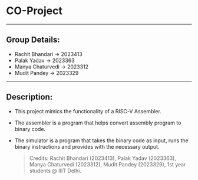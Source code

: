 # CO-Project
---
## Group Details:
- Rachit Bhandari -> 2023413
- Palak Yadav -> 2023363
- Manya Chaturvedi -> 2023312
- Mudit Pandey -> 2023329
---
## Description:
- This project mimics the functionality of a RISC-V Assembler.
- The assembler is a program that helps convert assembly program to binary code.
- The simulator is a program that takes the binary code as input, runs the binary instructions and provides with the necessary output.

  > Credits: Rachit Bhandari (2023413), Palak Yadav (2023363), Manya Chaturvedi (2023312), Mudit Pandey (2023329), 1st year students @ IIIT Delhi.
